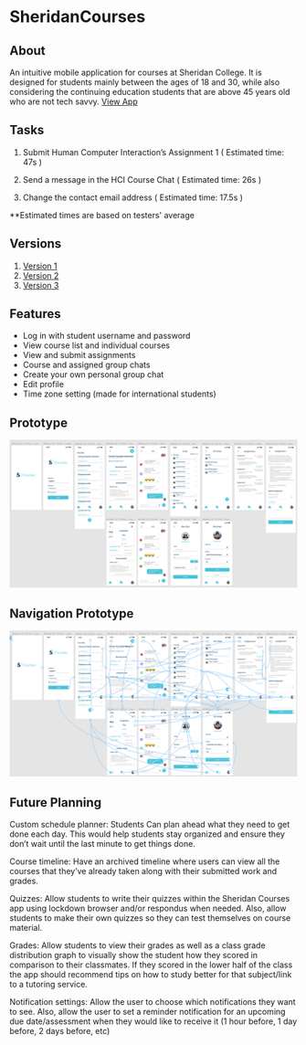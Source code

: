 # SheridanCourses

## About

An intuitive mobile application for courses at Sheridan College. It is designed for students mainly between the ages of 18 and 30, while also considering the continuing education students that are above 45 years old who are not tech savvy. [View App](https://www.figma.com/file/svzzBeRmi7LsgWMAHEKQvH/Assignment3)

## Tasks

1. Submit Human Computer Interaction’s Assignment 1 ( Estimated time: 47s )

2. Send a message in the HCI Course Chat ( Estimated time: 26s )

3. Change the contact email address ( Estimated time: 17.5s )

**Estimated times are based on testers' average

## Versions

1. [Version 1](https://www.figma.com/file/jv7DA7r6uvSggtEGYxwCtG/Assignment1)
2. [Version 2](https://www.figma.com/file/MiJlNKymeksMOW6uftGrtv/Assignment2)
3. [Version 3](https://www.figma.com/file/svzzBeRmi7LsgWMAHEKQvH/Assignment3)

## Features

- Log in with student username and password
- View course list and individual courses
- View and submit assignments
- Course and assigned group chats
- Create your own personal group chat
- Edit profile
- Time zone setting (made for international students)

## Prototype

![Init](./a2-design.png)

## Navigation Prototype

![Init](./a2-prototype.png)

## Future Planning

Custom schedule planner: Students Can plan ahead what they need to get done each day. This would help students stay organized and ensure they don’t wait until the last minute to get things done.

Course timeline: Have an archived timeline where users can view all the courses that they’ve already taken along with their submitted work and grades. 

Quizzes: Allow students to write their quizzes within the Sheridan Courses app using lockdown browser and/or respondus when needed. Also, allow students to make their own quizzes so they can test themselves on course material.

Grades: Allow students to view their grades as well as a class grade distribution graph to visually show the student how they scored in comparison to their classmates. If they scored in the lower half of the class the app should recommend tips on how to study better for that subject/link to a tutoring service.

Notification settings: Allow the user to choose which notifications they want to see. Also, allow the user to set a reminder notification for an upcoming due date/assessment when they would like to receive it (1 hour before, 1 day before, 2 days before, etc)
